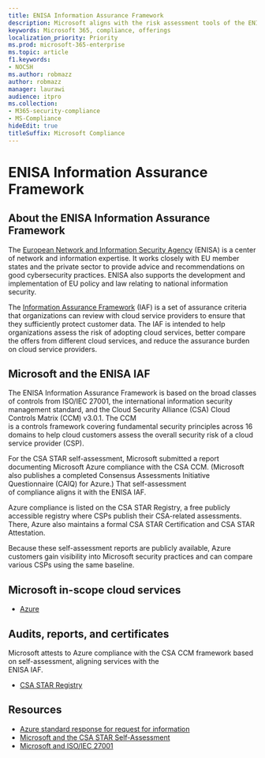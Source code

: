 ```yaml
---
title: ENISA Information Assurance Framework
description: Microsoft aligns with the risk assessment tools of the ENISA Information Assurance Framework based on its CSA STAR self-assessment.
keywords: Microsoft 365, compliance, offerings
localization_priority: Priority
ms.prod: microsoft-365-enterprise
ms.topic: article
f1.keywords:
- NOCSH
ms.author: robmazz
author: robmazz
manager: laurawi
audience: itpro
ms.collection:
- M365-security-compliance
- MS-Compliance
hideEdit: true
titleSuffix: Microsoft Compliance
---
```


# ENISA Information Assurance Framework

## About the ENISA Information Assurance Framework

The [European Network and Information Security Agency](https://www.enisa.europa.eu/) (ENISA) is a center of network and information expertise. It works closely with EU member states and the private sector to provide advice and recommendations on good cybersecurity practices. ENISA also supports the development and implementation of EU policy and law relating to national information security.

The [Information Assurance Framework](https://www.enisa.europa.eu/publications/cloud-computing-information-assurance-framework) (IAF) is a set of assurance criteria that organizations can review with cloud service providers to ensure that they sufficiently protect customer data. The IAF is intended to help organizations assess the risk of adopting cloud services, better compare the offers from different cloud services, and reduce the assurance burden on cloud service providers.

## Microsoft and the ENISA IAF

The ENISA Information Assurance Framework is based on the broad classes of controls from ISO/IEC 27001, the international information security management standard, and the Cloud Security Alliance (CSA) Cloud Controls Matrix (CCM) v3.0.1. The CCM  
is a controls framework covering fundamental security principles across 16 domains to help cloud customers assess the overall security risk of a cloud service provider (CSP).

For the CSA STAR self-assessment, Microsoft submitted a report documenting Microsoft Azure compliance with the CSA CCM. (Microsoft also publishes a completed Consensus Assessments Initiative Questionnaire (CAIQ) for Azure.) That self-assessment  
of compliance aligns it with the ENISA IAF.

Azure compliance is listed on the CSA STAR Registry, a free publicly accessible registry where CSPs publish their CSA-related assessments. There, Azure also maintains a formal CSA STAR Certification and CSA STAR Attestation.

Because these self-assessment reports are publicly available, Azure customers gain visibility into Microsoft security practices and can compare various CSPs using the same baseline.

## Microsoft in-scope cloud services

- [Azure](https://aka.ms/AzureCompliance)

## Audits, reports, and certificates

Microsoft attests to Azure compliance with the CSA CCM framework based on self-assessment, aligning services with the  
ENISA IAF.

- [CSA STAR Registry](https://aka.ms/Azure_STAR)

## Resources

- [Azure standard response for request for information](https://gallery.technet.microsoft.com/Azure-Standard-Response-to-5de19cb6)
- [Microsoft and the CSA STAR Self-Assessment](offering-csa-star-self-assessment.md)
- [Microsoft and ISO/IEC 27001](offering-ISO-27001.md)
